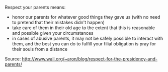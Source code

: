 Respect your parents means:

* honor our parents for whatever good things they gave us (with no need to pretend that their mistakes didn't happen)
* take care of them in their old age to the extent that this is reasonable and possible given your circumstances
* in cases of abusive parents, it may not be safely possible to interact with them, and the best you can do to fulfill your filial obligation is pray for their souls from a distance

Source: http://www.wall.org/~aron/blog/respect-for-the-presidency-and-parents/

